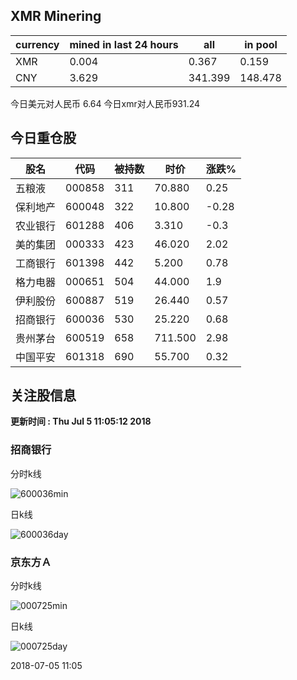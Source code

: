 ## XMR Minering

|currency|mined in last 24 hours|all|in pool|
|---|---|---|---|
|XMR|0.004|0.367|0.159|
|CNY|3.629|341.399|148.478|

今日美元对人民币 6.64	今日xmr对人民币931.24


## 今日重仓股 

|股名|代码|被持数|时价|涨跌%|
|---|---|---|---|---|
|五粮液|000858|311|70.880|0.25|
|保利地产|600048|322|10.800|-0.28|
|农业银行|601288|406|3.310|-0.3|
|美的集团|000333|423|46.020|2.02|
|工商银行|601398|442|5.200|0.78|
|格力电器|000651|504|44.000|1.9|
|伊利股份|600887|519|26.440|0.57|
|招商银行|600036|530|25.220|0.68|
|贵州茅台|600519|658|711.500|2.98|
|中国平安|601318|690|55.700|0.32|

## 关注股信息
**更新时间 : Thu Jul  5 11:05:12 2018**
### 招商银行 
分时k线

![600036min](http://image.sinajs.cn/newchart/min/n/sh600036.gif)

日k线

![600036day](http://image.sinajs.cn/newchart/daily/n/sh600036.gif)

### 京东方Ａ 
分时k线

![000725min](http://image.sinajs.cn/newchart/min/n/sz000725.gif)

日k线

![000725day](http://image.sinajs.cn/newchart/daily/n/sz000725.gif)

2018-07-05 11:05